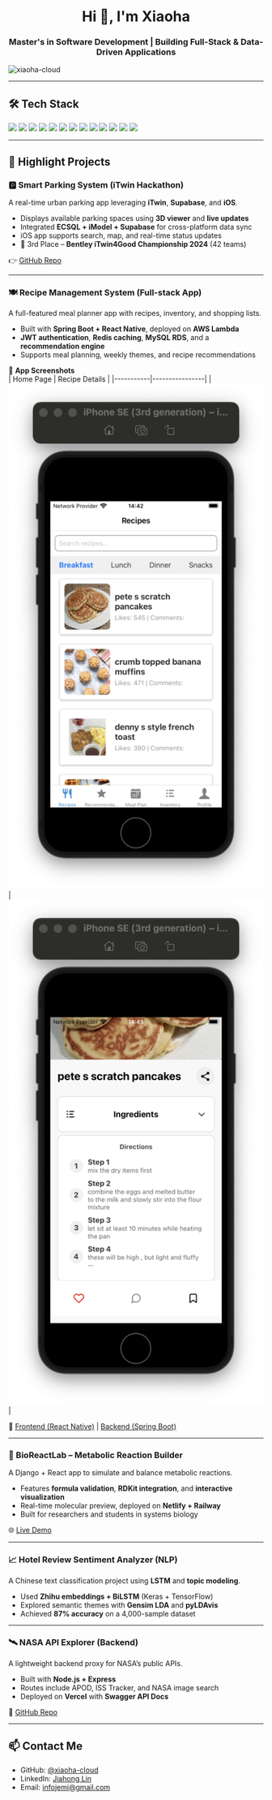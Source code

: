 <h1 align="center">Hi 👋, I'm Xiaoha</h1>
<h3 align="center">Master's in Software Development | Building Full-Stack & Data-Driven Applications</h3>

<p align="left">
  <img src="https://komarev.com/ghpvc/?username=xiaoha-cloud&label=Profile%20views&color=0e75b6&style=flat" alt="xiaoha-cloud" />
</p>

---

## 🛠 Tech Stack

<p align="left">
  <img src="https://img.shields.io/badge/Java-007396?style=for-the-badge&logo=java&logoColor=white"/>
  <img src="https://img.shields.io/badge/Python-3776AB?style=for-the-badge&logo=python&logoColor=white"/>
  <img src="https://img.shields.io/badge/JavaScript-F7DF1E?style=for-the-badge&logo=javascript&logoColor=black"/>
  <img src="https://img.shields.io/badge/TypeScript-3178C6?style=for-the-badge&logo=typescript&logoColor=white"/>
  <img src="https://img.shields.io/badge/React-61DAFB?style=for-the-badge&logo=react&logoColor=black"/>
  <img src="https://img.shields.io/badge/React_Native-20232A?style=for-the-badge&logo=react&logoColor=61DAFB"/>
  <img src="https://img.shields.io/badge/Spring Boot-6DB33F?style=for-the-badge&logo=springboot&logoColor=white"/>
  <img src="https://img.shields.io/badge/Django-092E20?style=for-the-badge&logo=django&logoColor=white"/>
  <img src="https://img.shields.io/badge/PostgreSQL-4169E1?style=for-the-badge&logo=postgresql&logoColor=white"/>
  <img src="https://img.shields.io/badge/MySQL-4479A1?style=for-the-badge&logo=mysql&logoColor=white"/>
  <img src="https://img.shields.io/badge/AWS-232F3E?style=for-the-badge&logo=amazonaws&logoColor=white"/>
  <img src="https://img.shields.io/badge/Redis-DC382D?style=for-the-badge&logo=redis&logoColor=white"/>
  <img src="https://img.shields.io/badge/Docker-2496ED?style=for-the-badge&logo=docker&logoColor=white"/>
</p>

---

## 🚀 Highlight Projects

### 🅿️ Smart Parking System (iTwin Hackathon)
A real-time urban parking app leveraging **iTwin**, **Supabase**, and **iOS**.
- Displays available parking spaces using **3D viewer** and **live updates**
- Integrated **ECSQL + iModel + Supabase** for cross-platform data sync
- iOS app supports search, map, and real-time status updates
- 🥉 3rd Place – **Bentley iTwin4Good Championship 2024** (42 teams)

👉 [GitHub Repo](https://github.com/Xiaoha-cloud/parking-iTwin)

---

### 🍽️ Recipe Management System (Full-stack App)
A full-featured meal planner app with recipes, inventory, and shopping lists.
- Built with **Spring Boot + React Native**, deployed on **AWS Lambda**
- **JWT authentication**, **Redis caching**, **MySQL RDS**, and a **recommendation engine**
- Supports meal planning, weekly themes, and recipe recommendations

📱 **App Screenshots**  
| Home Page | Recipe Details |
|-----------|----------------|
| ![Home Page](HomePage.png) | ![Recipe Details](RecipesDetailsPage.png) |

🔗 [Frontend (React Native)](https://github.com/Simple-Recipes/frontend-React-Native/tree/dev) | [Backend (Spring Boot)](https://github.com/Simple-Recipes/backend)

---

### 🧪 BioReactLab – Metabolic Reaction Builder
A Django + React app to simulate and balance metabolic reactions.
- Features **formula validation**, **RDKit integration**, and **interactive visualization**
- Real-time molecular preview, deployed on **Netlify + Railway**
- Built for researchers and students in systems biology

🌐 [Live Demo](https://shimmering-alfajores-f7f968.netlify.app)

---

### 📈 Hotel Review Sentiment Analyzer (NLP)
A Chinese text classification project using **LSTM** and **topic modeling**.
- Used **Zhihu embeddings + BiLSTM** (Keras + TensorFlow)
- Explored semantic themes with **Gensim LDA** and **pyLDAvis**
- Achieved **87% accuracy** on a 4,000-sample dataset

---

### 🛰️ NASA API Explorer (Backend)
A lightweight backend proxy for NASA’s public APIs.
- Built with **Node.js + Express**
- Routes include APOD, ISS Tracker, and NASA image search
- Deployed on **Vercel** with **Swagger API Docs**

🔗 [GitHub Repo](https://github.com/Xiaoha-cloud/nasa-explorer-backend)

---

## 📫 Contact Me

- GitHub: [@xiaoha-cloud](https://github.com/xiaoha-cloud)
- LinkedIn: [Jiahong Lin](https://www.linkedin.com/in/jiahong-lin-8b74462b0/)
- Email: infojemi@gmail.com
